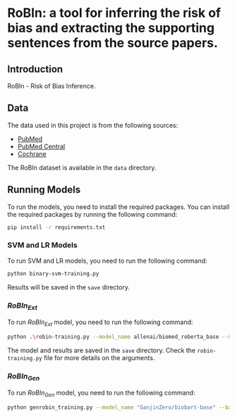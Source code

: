 # RoBIn: a tool for inferring the risk of bias and extracting the supporting sentences from the source papers.

## Introduction
RoBIn - Risk of Bias Inference.

## Data

The data used in this project is from the following sources:
- [PubMed](https://pubmed.ncbi.nlm.nih.gov/)
- [PubMed Central](https://www.ncbi.nlm.nih.gov/pmc/)
- [Cochrane](https://www.cochranelibrary.com/)

The RoBIn dataset is available in the `data` directory.


## Running Models
To run the models, you need to install the required packages. You can install the required packages by running the following command:
```bash
pip install -r requirements.txt
```

### SVM and LR Models

To run SVM and LR models, you need to run the following command:
```bash
python binary-svm-training.py
```

Results will be saved in the `save` directory.

### $RoBIn_{Ext}$

To run $RoBIn_{Ext}$ model, you need to run the following command:
```bash
python .\robin-training.py --model_name allenai/biomed_roberta_base --max_seq_length 512 --learning_rate 4e-5 --batch_size 16 --epochs 10 gradient_accumulation_steps 4 --l1_regularization 0.1
```

The model and results are saved in the `save` directory.
Check the `robin-training.py` file for more details on the arguments.

### $RoBIn_{Gen}$

To run $RoBIn_{Gen}$ model, you need to run the following command:
```bash
python genrobin_training.py --model_name "GanjinZero/biobart-base" --batch_size 4 --learning_rate 3e-5 --epochs 10 --max_seq_length 512 --data_folder data --dataset_name robqa --warmup_steps 0 --l1_regularization 0.1 --gradient_accumulation_steps 4
```